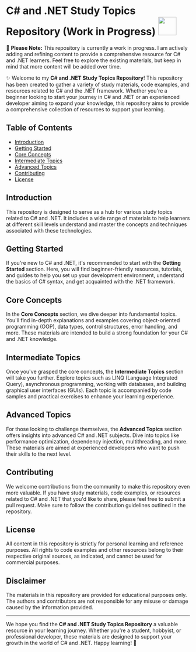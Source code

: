 # C# and .NET Study Topics Repository (Work in Progress) <img src="https://media.giphy.com/media/VgCDAzcKvsR6OM0uWg/giphy.gif" width="50">

🚧 **Please Note:** This repository is currently a work in progress. I am actively adding and refining content to provide a comprehensive resource for C# and .NET learners. Feel free to explore the existing materials, but keep in mind that more content will be added over time.


✨ Welcome to my **C# and .NET Study Topics Repository**! This repository has been created to gather a variety of study materials, code examples, and resources related to C# and the .NET framework. Whether you're a beginner looking to start your journey in C# and .NET or an experienced developer aiming to expand your knowledge, this repository aims to provide a comprehensive collection of resources to support your learning.

## Table of Contents

- [Introduction](#introduction)
- [Getting Started](#getting-started)
- [Core Concepts](#core-concepts)
- [Intermediate Topics](#intermediate-topics)
- [Advanced Topics](#advanced-topics)
- [Contributing](#contributing)
- [License](#license)

## Introduction

This repository is designed to serve as a hub for various study topics related to C# and .NET. It includes a wide range of materials to help learners at different skill levels understand and master the concepts and techniques associated with these technologies.

## Getting Started

If you're new to C# and .NET, it's recommended to start with the **Getting Started** section. Here, you will find beginner-friendly resources, tutorials, and guides to help you set up your development environment, understand the basics of C# syntax, and get acquainted with the .NET framework.

## Core Concepts

In the **Core Concepts** section, we dive deeper into fundamental topics. You'll find in-depth explanations and examples covering object-oriented programming (OOP), data types, control structures, error handling, and more. These materials are intended to build a strong foundation for your C# and .NET knowledge.

## Intermediate Topics

Once you've grasped the core concepts, the **Intermediate Topics** section will take you further. Explore topics such as LINQ (Language Integrated Query), asynchronous programming, working with databases, and building graphical user interfaces (GUIs). Each topic is accompanied by code samples and practical exercises to enhance your learning experience.

## Advanced Topics

For those looking to challenge themselves, the **Advanced Topics** section offers insights into advanced C# and .NET subjects. Dive into topics like performance optimization, dependency injection, multithreading, and more. These materials are aimed at experienced developers who want to push their skills to the next level.

## Contributing

We welcome contributions from the community to make this repository even more valuable. If you have study materials, code examples, or resources related to C# and .NET that you'd like to share, please feel free to submit a pull request. Make sure to follow the contribution guidelines outlined in the repository.


## License

All content in this repository is strictly for personal learning and reference purposes. All rights to code examples and other resources belong to their respective original sources, as indicated, and cannot be used for commercial purposes.

## Disclaimer

The materials in this repository are provided for educational purposes only. The authors and contributors are not responsible for any misuse or damage caused by the information provided.

---

We hope you find the **C# and .NET Study Topics Repository** a valuable resource in your learning journey. Whether you're a student, hobbyist, or professional developer, these materials are designed to support your growth in the world of C# and .NET. Happy learning! 🚀
